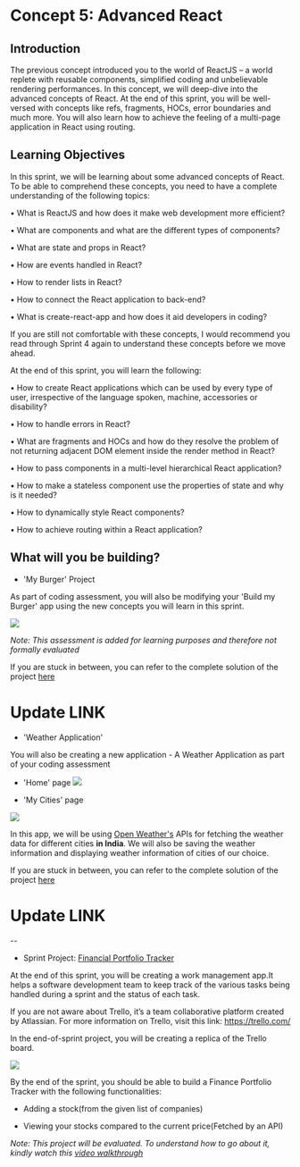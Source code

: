 # Concept 5: Advanced React

## Introduction

The previous concept introduced you to the world of ReactJS – a world replete with reusable components, simplified coding and unbelievable rendering performances. In this concept, we will deep-dive into the advanced concepts of React. At the end of this sprint, you will be well-versed with concepts like refs, fragments, HOCs, error boundaries and much more. You will also learn how to achieve the feeling of a multi-page application in React using routing.


## Learning Objectives

In this sprint, we will be learning about some advanced concepts of React. To be able to comprehend these concepts, you need to have a complete understanding of the following topics:

•       What is ReactJS and how does it make web development more efficient?

•       What are components and what are the different types of components?

•       What are state and props in React?

•       How are events handled in React?

•       How to render lists in React? 

•       How to connect the React application to back-end?

•       What is create-react-app and how does it aid developers in coding?

If you are still not comfortable with these concepts, I would recommend you read through Sprint 4 again to understand these concepts before we move ahead.

At the end of this sprint, you will learn the following:

•	How to create React applications which can be used by every type of user, irrespective of the language spoken, machine, accessories or disability?

•	How to handle errors in React?

•	What are fragments and HOCs and how do they resolve the problem of not returning adjacent DOM element inside the render method in React?

•	How to pass components in a multi-level hierarchical React application?

•	How to make a stateless component use the properties of state and why is it needed?

•	How to dynamically style React components?

•	How to achieve routing within a React application?



## What will you be building?


- 'My Burger' Project

As part of coding assessment, you will also be modifying your 'Build my Burger' app using the new concepts you will learn in this sprint.

![](https://github.com/greyatom-school/the-minerva-project/raw/master/FEWD/sprint_5/images/assignment_512.PNG)


*Note: This assessment is added for learning purposes and therefore not formally evaluated*


If you are stuck in between, you can refer to the complete solution of the project [here](https://drive.google.com/file/d/1BiFcjVIviF3ZGB25ax00dAbd7PBjwpvb/view?usp=sharing)

# Update LINK


- 'Weather Application'

You will also be creating a new application - A Weather Application as part of your coding assessment

- 'Home' page
![](https://github.com/greyatom-school/the-minerva-project/raw/master/FEWD/sprint_5/images/assignment_532c.PNG)

- 'My Cities' page

![](https://github.com/greyatom-school/the-minerva-project/raw/master/FEWD/sprint_5/images/assignment_532b.PNG) 



In this app, we will be using [Open Weather's](https://openweathermap.org/api) APIs for fetching the weather data for different cities **in India**.  We will also be saving the weather information and displaying weather information of cities of our choice.
 

If you are stuck in between, you can refer to the complete solution of the project [here](https://drive.google.com/file/d/1BiFcjVIviF3ZGB25ax00dAbd7PBjwpvb/view?usp=sharing)


# Update LINK

--

- Sprint Project: [Financial Portfolio Tracker](5.%20Project)

At the end of this sprint, you will be creating a work management app.It helps a software development team to keep track of the various tasks being handled during a sprint and the status of each task.

If you are not aware about Trello, it’s a team collaborative platform created by Atlassian.  For more information on Trello, visit this link: https://trello.com/

In the end-of-sprint project, you will be creating a replica of the Trello board.


![](https://github.com/greyatom-school/the-minerva-project/raw/master/FEWD/sprint_4/images/FP1.png)


By the end of the sprint, you should be able to build a Finance Portfolio Tracker with the following functionalities:

- Adding a stock(from the given list of companies)

- Viewing your stocks compared to the current price(Fetched by an API)


*Note: This project will be evaluated. To understand how to go about it, kindly watch this [video walkthrough](https://vimeo.com/383940265/d48675eeed)*
